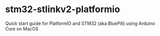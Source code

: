 # stm32-stlinkv2-platformio
Quick start guide for PlatformIO and STM32 (aka BluePill) using Arduino Core on MacOS
